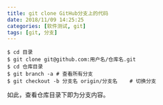 ```yaml
---
title: git clone GitHub分支上的代码
date: 2018/11/09 14:25:25
categories: [软件测试, git]
tags: [git, 分支]
---
```


```shell
$ cd 目录
$ git clone git@github.com:用户名/仓库名.git
$ cd 仓库目录
$ git branch -a	# 查看所有分支
$ git checkout -b 分支名 origin/分支名	# 切换分支
```

如此，查看仓库目录下即为分支内容。

